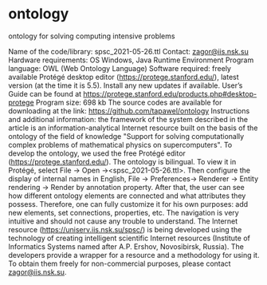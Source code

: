 # ontology
ontology for solving computing intensive problems

Name of the code/library:  spsc_2021-05-26.ttl
Contact: zagor@iis.nsk.su  
Hardware requirements: OS Windows, Java Runtime Environment
Program language: OWL (Web Ontology Language)
Software required: freely available Protégé desktop editor (https://protege.stanford.edu/), latest version (at the time it is 5.5). Install any new updates if available. User’s Guide can be found at https://protege.stanford.edu/products.php#desktop-protege 
Program size:  698 kb
The source codes are available for downloading at the link: https://github.com/tapawel/ontology 
Instructions and additional information: the framework of the system described in the article is an information-analytical Internet resource built on the basis of the ontology of the field of knowledge "Support for solving computationally complex problems of mathematical physics on supercomputers". To develop the ontology, we used the free Protégé editor (https://protege.stanford.edu/). The ontology is bilingual. To view it in Protégé, select File → Open →<spsc_2021-05-26.ttl>. Then configure the display of internal names in English, File →  Preferences→  Renderer →  Entity rendering →  Render by annotation property. After that, the user can see how different ontology elements are connected and what attributes they possess. Therefore, one can fully customize it for his own purposes: add new elements, set connections, properties, etc. The navigation is very intuitive and should not cause any trouble to understand. The Internet resource (https://uniserv.iis.nsk.su/spsc/) is being developed using the technology of creating intelligent scientific Internet resources (Institute of Informatics Systems named after A.P. Ershov, Novosibirsk, Russia). The developers provide a wrapper for a resource and a methodology for using it. To obtain them freely for non-commercial purposes, please contact zagor@iis.nsk.su.
